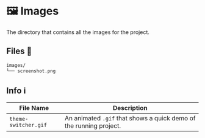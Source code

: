 # 🖼️ Images

The directory that contains all the images for the project.

## Files 📁

```bash
images/
└── screenshot.png
```

## Info ℹ️

| File Name       | Description                                                                                        |
| --------------- | -------------------------------------------------------------------------------------------------- |
| `theme-switcher.gif` | An animated `.gif` that shows a quick demo of the running project. |
